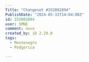 ```yaml
---
Title: "Changeset #152082894"
PublishDate: "2024-05-31T14:04:08Z"
id: 152082894
user: SMNE
comment: novo
created_by: iD 2.29.0
tags:
  - Montenegro
  - Podgorica

---
```

